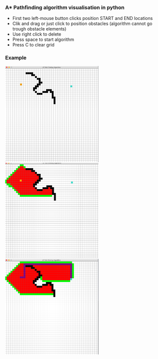 ### A* Pathfinding algorithm visualisation in python 

- First two left-mouse button clicks position START and END locations
- Clik and drag or just click to position obstacles 
  (algorithm cannot go trough obstacle elements)
- Use right click to delete 
- Press space to start algorithm
- Press C to clear grid

### Example


<img src="https://github.com/Viktoop/PythonAStarVisualisation/blob/master/scrshots/shot1.png?raw=true" width=300> </img>
<img src="https://github.com/Viktoop/PythonAStarVisualisation/blob/master/scrshots/shot2.png?raw=true" width=300> </img>
<img src="https://github.com/Viktoop/PythonAStarVisualisation/blob/master/scrshots/shot3.png?raw=true" width=300> </img>
